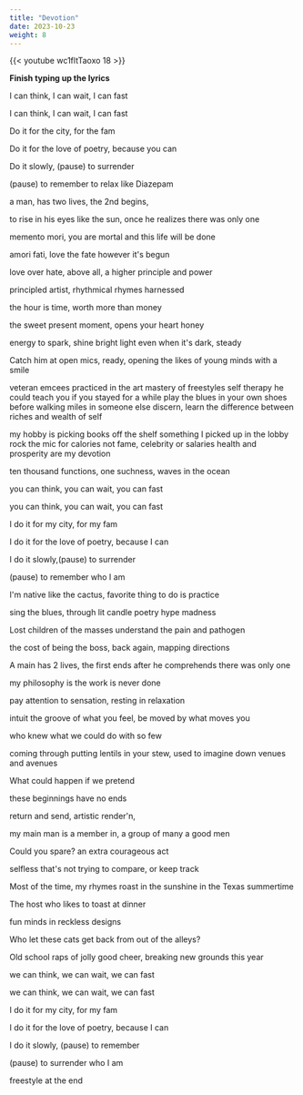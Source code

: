 ```yaml
---
title: "Devotion"
date: 2023-10-23
weight: 8
---
```

{{< youtube wc1fltTaoxo 18 >}}

**Finish typing up the lyrics**

I can think, I can wait, I can fast

I can think, I can wait, I can fast

Do it for the city, for the fam

Do it for the love of poetry, because you can

Do it slowly, (pause) to surrender

(pause) to remember to relax like Diazepam

a man, has two lives, the 2nd begins,

to rise in his eyes like the sun, once he realizes there was only one

memento mori, you are mortal and this life will be done

amori fati, love the fate however it's begun

love over hate, above all, a higher principle and power

principled artist, rhythmical rhymes harnessed

the hour is time, worth more than money

the sweet present moment, opens your heart honey

energy to spark, shine bright light even when it's dark, steady

Catch him at open mics, ready, opening the likes of young minds with a smile

veteran emcees practiced in the art mastery of freestyles
self therapy he could teach you if you stayed for a while
play the blues in your own shoes 
before walking miles in someone else
discern, learn the difference between riches and wealth of self

my hobby is picking books off the shelf
something I picked up in the lobby
rock the mic for calories not fame, celebrity or salaries
health and prosperity are my devotion

ten thousand functions, one suchness, waves in the ocean

you can think, you can wait, you can fast

you can think, you can wait, you can fast

I do it for my city, for my fam

I do it for the love of poetry, because I can

I do it slowly,(pause) to surrender

(pause) to remember who I am

I'm native like the cactus, favorite thing to do is practice

sing the blues, through lit candle poetry hype madness

Lost children of the masses understand the pain and pathogen

the cost of being the boss, back again, mapping directions

A main has 2 lives, the first ends after he comprehends there was only one

my philosophy is the work is never done

pay attention to sensation, resting in relaxation

intuit the groove of what you feel, be moved by what moves you

who knew what we could do with so few

coming through putting lentils in your stew, used to imagine down venues and avenues

What could happen if we pretend

these beginnings have no ends

return and send, artistic render'n,

my main man is a member in, a group of many a good men

Could you spare? an extra courageous act

selfless that's not trying to compare, or keep track

Most of the time, my rhymes roast in the sunshine in the Texas summertime

The host who likes to toast at dinner

fun minds in reckless designs

Who let these cats get back from out of the alleys?

Old school raps of jolly good cheer, breaking new grounds this year

we can think, we can wait, we can fast

we can think, we can wait, we can fast

I do it for my city, for my fam

I do it for the love of poetry, because I can

I do it slowly, (pause) to remember

(pause)  to surrender who I am 

freestyle at the end